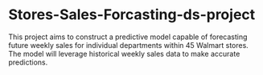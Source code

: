 # Stores-Sales-Forcasting-ds-project
This project aims to construct a predictive model capable of forecasting future weekly sales for individual departments within 45 Walmart stores. The model will leverage historical weekly sales data to make accurate predictions.
